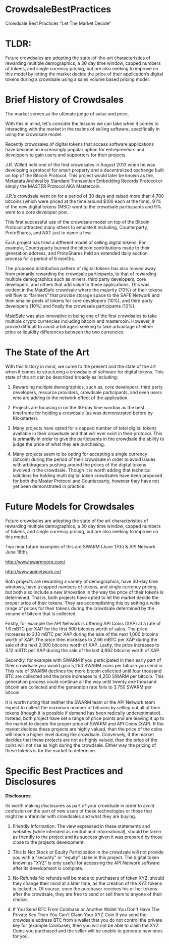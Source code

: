 CrowdsaleBestPractices
======================

Crowdsale Best Practices "Let The Market Decide"
 
TLDR:
======================
Future crowdsales are adopting the state-of-the-art characteristics of rewarding multiple demographics, a 30 day time window, capped numbers of tokens, and single currency pricing, but are also seeking to improve on this model by letting the market decide the price of their application’s digital tokens during a crowdsale using a sales volume based pricing model.
 
Brief History of Crowdsales
======================

The market serves as the ultimate judge of value and price.
 
With this in mind, let's consider the lessons we can take when it comes to interacting with the market in the realms of selling software, specifically in using the crowdsale model.
 
Recently crowdsales of digital tokens that access software applications have become an increasingly popular option for entrepreneurs and developers to gain users and supporters for their projects.
 
J.R. Willett held one of the first crowdsales in August 2013 when he was developing a protocol for smart property and a decentralized exchange built on top of the Bitcoin Protocol. This project would later be known as the, Metadata Archival by Standard Transaction Embedding Records Protocol or simply the MASTER Protocol AKA Mastercoin.
 
J.R.’s crowdsale went on for a period of 30 days and raised more than 4,700 bitcoins (which were priced at the time around $100 each at the time). 91% of the new digital tokens (MSC) went to the crowdsale participants and 9% went to a core developer pool.
 
This first successful use of the crowdsale model on top of the Bitcoin Protocol attracted many others to emulate it including, Counterparty, ProtoShares, and NXT just to name a few.

Each project has tried a different model of selling digital tokens. For example, Countryparty burned the bitcoin contributions made to their generation address, and ProtoShares held an extended daily auction process for a period of 6 months.
 
The proposed distribution pattern of digital tokens has also moved away from primarily rewarding the crowdsale participants, to that of rewarding multiple demographics such as miners, third party developers, core developers, and others that add value to these applications. This was evident in the MaidSafe crowdsale where the majority (70%) of their tokens will flow to “farmers” that provide storage space to the SAFE Network and then smaller pools of tokens for core developers (10%), and third party developers (10%) and finally the crowdsale participants (10%).
 
MaidSafe was also innovative in being one of the first crowdsales to take multiple crypto currencies including bitcoin and mastercoin. However, it proved difficult to avoid arbitragers seeking to take advantage of either price or liquidity differences between the two currencies.
 
The State of the Art
======================

With this history in mind, we come to the present and the state of the art when it comes to structuring a crowdsale of software for digital tokens. This state of the art can be described broadly as including:
 
1. Rewarding multiple demographics, such as, core developers, third party developers, resource providers, crowdsale participants, and even users who are adding to the network effect of the application.
 
2. Projects are focusing in on the 30-day time window as the best timeframe for holding a crowdsale (as was demonstrated before by Kickstarter).

3. Many projects have opted for a capped number of total digital tokens available in their crowdsale and that will ever exist in their protocol. This is primarily in order to give the participants in the crowdsale the ability to judge the price of what they are purchasing.
 
4. Many projects seem to be opting for accepting a single currency (bitcoin) during the period of their crowdsale in order to avoid issues with arbitrageurs pushing around the prices of the digital tokens involved in the crowdsale. Though it is worth adding that technical solutions for holding multi digital token crowdsales have been proposed for both the Master Protocol and Counterparty, however they have not yet been demonstrated in practice.

Future Models for Crowdsales
======================

Future crowdsales are adopting the state of the art characteristics of rewarding multiple demographics, a 30 day time window, capped numbers of tokens, and single currency pricing, but are also seeking to improve on this model.
 
Two near future examples of this are SWARM (June 17th) & API Network June 18th).
 
http://www.swarmcorp.com/
 
http://www.apinetwork.co/
 
Both projects are rewarding a variety of demographics, have 30-day time windows, have a capped numbers of tokens, and single currency pricing, but both also include a new innovation in the way the price of their tokens is determined. That is, both projects have opted to let the market decide the proper price of their tokens. They are accomplishing this by setting a wide range of prices for their tokens during the crowdsale determined by the volume of bitcoin that is collected.
 
Firstly, for example the API Network is offering API Coins (XAP) at a rate of 1.6 mBTC per XAP for the first 500 bitcoins worth of sales. The price increases to 2.13 mBTC per XAP during the sale of the next 1,000 bitcoins worth of XAP. The price then increases to 2.66 mBTC per XAP during the sale of the next 2,000 bitcoins worth of XAP. Lastly, the price increases to 3.12 mBTC per XAP during the sale of the last 4,692 bitcoins worth of XAP.
 
Secondly, for example with SWARM if you participated in their early part of their crowdsale you would gain 5,250 SWARM coins per bitcoin you send in. This rate of SWARM declines the more bitcoin collected until four thousand BTC are collected and the price increases to 4,250 SWARM per bitcoin. This generation process could continue all the way until twenty one thousand bitcoin are collected and the generation rate falls to 3,750 SWARM per bitcoin.
 
It is worth noting that neither the SWARM team or the API Network team expect to collect the maximum number of bitcoins by selling out all of their tokens (though it is possible if demand has been radically underestimated). Instead, both project have set a range of price points and are leaving it up to the market to decide the proper price of SWARM and API Coins (XAP). If the market decides these projects are highly valued, than the price of the coins will reach a higher level during the crowdsale. Conversely, if the market decides that these projects are not as highly valued, than the price of the coins will not rise as high during the crowdsale. Either way the pricing of these tokens is for the market to determine. 

Specific Best Practices and Disclosures
======================

**Disclosures**

Its worth making disclosures as part of your crowdsale in order to avoid confusion on the part of new users of these technologies or those that might be unfarmilar with crowdsales and what they are buying.

1. Friendly Information: 
The view expressed in these statements and websites (while intended as neutral and informational), should be taken as friendly to the project and its success given it was prepared by those close to the projects development.

2. This Is Not Stock or Equity
Participation in the crowdsale will not provide you with a "security" or "equity" stake in this project. The digital token known as "XYZ" is only useful for accessing the API Network software after its development is complete.

3. No Refunds
No refunds will be made to purchasers of token XYZ, should they change their mind at a later time, as the creation of the XYZ tokens is locked in. Of course, once the purchaser receives his or her tokens after the crowdsale, they are free to send or sell them to anyone of their choice.

4. If You Send BTC From Coinbase or Another Wallet You Don't Have The Private Key Then You Can't Claim Your XYZ Coin
If you send the crowdsale address BTC from a wallet that you do not control the private key for (example Coinbase), then you will not be able to claim the XYZ Coins you purchased and the seller will be unable to generate new ones for you.

